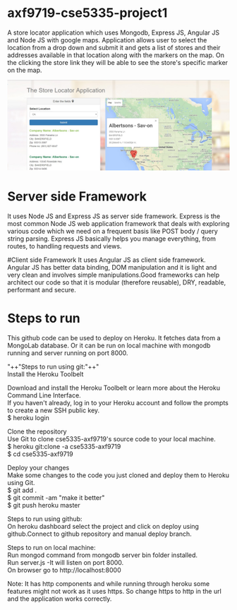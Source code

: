 # axf9719-cse5335-project1
A store locator application which uses Mongodb, Express JS, Angular JS and Node JS  with google maps. Application allows user to 
select the location from a drop down and submit it and gets a list of stores and their addresses available in that location along with the markers on the map.
On the clicking the store link they will be able to see the store's specific marker on the map.

![appimage](https://raw.githubusercontent.com/anjumfatima26/axf9719-cse5335-project1/master/resources/app_image.jpg)

# Server side Framework
It uses Node JS and Express JS as server side framework. Express is the most common Node JS web application framework that deals with exploring various code  which we need on a frequent basis like POST body / query string parsing. Express JS basically helps you manage everything, from routes, to handling requests and views.

#Client side Framework
It uses Angular JS as client side framework. Angular JS has better data binding, DOM manipulation and it is light and very clean and involves simple manipulations.Good frameworks can help architect our code so that it is modular (therefore reusable), DRY, readable, performant and secure. 

# Steps to run
This github code can be used to deploy on Heroku. It fetches data from a MongoLab database. Or it can be run on local machine with mongodb running and server running on port 8000.

"++"Steps to run using git:"++"  
Install the Heroku Toolbelt  

Download and install the Heroku Toolbelt or learn more about the Heroku Command Line Interface.  
If you haven't already, log in to your Heroku account and follow the prompts to create a new SSH public key.  
$ heroku login  

Clone the repository  
Use Git to clone cse5335-axf9719's source code to your local machine.  
$ heroku git:clone -a cse5335-axf9719  
$ cd cse5335-axf9719  

Deploy your changes  
Make some changes to the code you just cloned and deploy them to Heroku using Git.  
$ git add .  
$ git commit -am "make it better"  
$ git push heroku master  


Steps to run using github:  
On heroku dashboard select the project and click on deploy using github.Connect to github repository and manual deploy branch.  

Steps to run on local machine:  
Run mongod command from mongodb server bin folder installed.  
Run server.js -It will listen on port 8000.  
On browser go to http://localhost:8000  

Note: It has http components and while running through heroku some features might not work as it uses https. So change https to http in the url and the application works correctly.  


